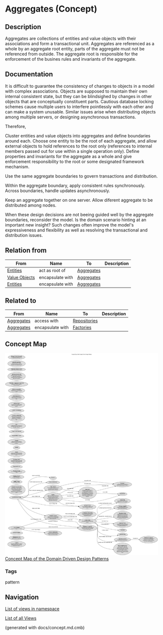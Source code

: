 # Aggregates (Concept)
## Description
Aggregates are collections of entities and value objects with their
associations and form a transactional unit. Aggregates are referenced as a
whole by an aggregate root entity, parts of the aggregate must not be
referenced from outside. The aggregate root is responsible for the enforcement
of the busines rules and invariants of the aggregate.

## Documentation
It is difficult to guarantee the consistency of changes to objects in a model
with complex associations. Objects are supposed to maintain their own internal
consistent state, but they can be blindsighed by changes in other objects that
are conceptually constituent parts. Cautious database locking schemes cause
multiple users to interfere pointlessly with each other and can make a system
unusable. Similar issues arise when distributing objects among multiple
servers, or designing asynchronous transactions.

Therefore,

Cluster entities and value objects into aggregates and define boundaries around
each. Choose one entity to be the root of each aggregate, and allow external
objects to hold references to the root only (references to internal members
passed out for use within a single operation only). Define properties and
invariants for the aggregate as a whole and give enforcement responsibility to
the root or some designated framework mechanism.

Use the same aggregate boundaries to govern transactions and distribution.

Within the aggregate boundary, apply consistent rules synchronously. Across
boundaries, handle updates asynchronously.

Keep an aggregate together on one server. Allow diferent aggregate to be
distributed among nodes.

When these design decisions are not beeing guided well by the aggregate
boundaries, reconsider the model. Is the domain scenario hinting at an
important new insight? Such changes often improve the model's expressiveness
and flexibility as well as resolving the transactional and distribution issues.

## Relation from
| From | Name | To | Description |
|---|---|---|---|
| [Entities](../../software-development/domain-driven-design/c-entities.md) | act as root of | [Aggregates](../../software-development/domain-driven-design/c-aggregates.md) |  |
| [Value Objects](../../software-development/domain-driven-design/c-value-objects.md) | encapsulate with | [Aggregates](../../software-development/domain-driven-design/c-aggregates.md) |  |
| [Entities](../../software-development/domain-driven-design/c-entities.md) | encapsulate with | [Aggregates](../../software-development/domain-driven-design/c-aggregates.md) |  |

## Related to
| From | Name | To | Description |
|---|---|---|---|
| [Aggregates](../../software-development/domain-driven-design/c-aggregates.md) | access with | [Repositories](../../software-development/domain-driven-design/c-repositories.md) |  |
| [Aggregates](../../software-development/domain-driven-design/c-aggregates.md) | encapsulate with | [Factories](../../software-development/domain-driven-design/c-factories.md) |  |

## Concept Map
![Concept Map of the Domain Driven Design Patterns](../../software-development/domain-driven-design/concept-view.png)
[Concept Map of the Domain Driven Design Patterns](../../software-development/domain-driven-design/concept-view.md)

### Tags
pattern


## Navigation
[List of views in namespace](./views-in-namespace.md)

[List of all Views](../../views.md)

(generated with docs/concept.md.cmb)
